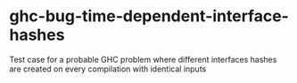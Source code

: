 ghc-bug-time-dependent-interface-hashes
=======================================

Test case for a probable GHC problem where different interfaces hashes are created on every compilation with identical inputs

